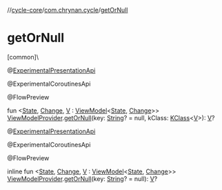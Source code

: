 //[cycle-core](../../index.md)/[com.chrynan.cycle](index.md)/[getOrNull](get-or-null.md)

# getOrNull

[common]\

@[ExperimentalPresentationApi](-experimental-presentation-api/index.md)

@ExperimentalCoroutinesApi

@FlowPreview

fun &lt;[State](get-or-null.md), [Change](get-or-null.md), [V](get-or-null.md) : [ViewModel](-view-model/index.md)&lt;[State](get-or-null.md), [Change](get-or-null.md)&gt;&gt; [ViewModelProvider](-view-model-provider/index.md).[getOrNull](get-or-null.md)(key: [String](https://kotlinlang.org/api/latest/jvm/stdlib/kotlin/-string/index.html)? = null, kClass: [KClass](https://kotlinlang.org/api/latest/jvm/stdlib/kotlin.reflect/-k-class/index.html)&lt;[V](get-or-null.md)&gt;): [V](get-or-null.md)?

@[ExperimentalPresentationApi](-experimental-presentation-api/index.md)

@ExperimentalCoroutinesApi

@FlowPreview

inline fun &lt;[State](get-or-null.md), [Change](get-or-null.md), [V](get-or-null.md) : [ViewModel](-view-model/index.md)&lt;[State](get-or-null.md), [Change](get-or-null.md)&gt;&gt; [ViewModelProvider](-view-model-provider/index.md).[getOrNull](get-or-null.md)(key: [String](https://kotlinlang.org/api/latest/jvm/stdlib/kotlin/-string/index.html)? = null): [V](get-or-null.md)?
